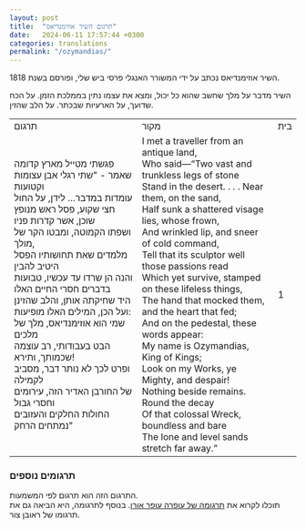 ```yaml
---
layout: post
title:  "תרגום השיר אוזימנדיאס"
date:   2024-06-11 17:57:44 +0300
categories: translations
permalink: "/ozymandias/"
---
```



<p>השיר אוזימנדיאס נכתב על ידי המשורר האנגלי פרסי ביש שלי, ופורסם בשנת 1818.</p>

<p>השיר מדבר על מלך שחשב שהוא כל יכול, ומצא את עצמו נתין
בממלכת הזמן. על הכח שדועך, על הארעיות שבכתר. על הלב שהזין.</p>

<table class="table text-center">
  <tbody>
    <tr>
      <td>תרגום</td>
      <td>מקור</td>
      <td>בית</td>
    </tr>
    <tr>
      <td>
            פגשתי מטייל מארץ קדומה<br>
            שאמר - "שתי רגלי אבן עצומות וקטועות<br>
            עומדות במדבר… לידן, על החול<br>
            חצי שקוע, פסל ראש מנופץ שוכן, אשר קדרות פניו<br>
            ושפתו הקמוטה, ומבטו הקר של מולך,<br>
            מלמדים שאת תחושותיו הפסל היטיב להבין<br>
            והנה הן שרדו עד עכשיו, טבועות בדברים חסרי החיים האלו<br>
            היד שחיקתה אותן, והלב שהזינן<br>
            ועל הכן, המילים האלו מופיעות:<br>
            שמי הוא אוזימנדיאס, מלך של מלכים<br>
            הבט בעבודותי, רב עוצמה שכמותך, ותירא!<br>
            ופרט לכך לא נותר דבר, מסביב לקמילה<br>
            של החורבן האדיר הזה, עירומים וחסרי גבול<br>
            החולות החלקים והעזובים נמתחים הרחק"
      </td>
      <td>
        <bdo dir="ltr" lang="">
            I met a traveller from an antique land,<br>
            Who said—“Two vast and trunkless legs of stone<br>
            Stand in the desert. . . . Near them, on the sand,<br>
            Half sunk a shattered visage lies, whose frown,<br>
            And wrinkled lip, and sneer of cold command,<br>
            Tell that its sculptor well those passions read<br>
            Which yet survive, stamped on these lifeless things,<br>
            The hand that mocked them, and the heart that fed;<br>
            And on the pedestal, these words appear:<br>
            My name is Ozymandias, King of Kings;<br>
            Look on my Works, ye Mighty, and despair!<br>
            Nothing beside remains. Round the decay<br>
            Of that colossal Wreck, boundless and bare<br>
            The lone and level sands stretch far away.”
        </bdo>
      </td>
      <td>1</td>
    </tr>
  </tbody>
</table>

<h3>תרגומים נוספים</h3>
<p>
התרגום הזה הוא תרגום לפי המשמעות.<br>
תוכלו לקרוא את <a href="https://ofra-offer-oren.com/2019/05/26/%D7%9E%D7%94-%D7%A0%D7%95%D7%AA%D7%A8-%D7%9E%D7%9E%D7%9C%D7%9A-%D7%A8%D7%91-%D7%A2%D7%95%D7%A6%D7%9E%D7%94-%D7%95%D7%99%D7%94%D7%99%D7%A8/">תרגומה של עופרה עופר אורן</a>. בנוסף לתרגומה, היא הביאה
גם את תרגומו של ראובן צור.
</p>

